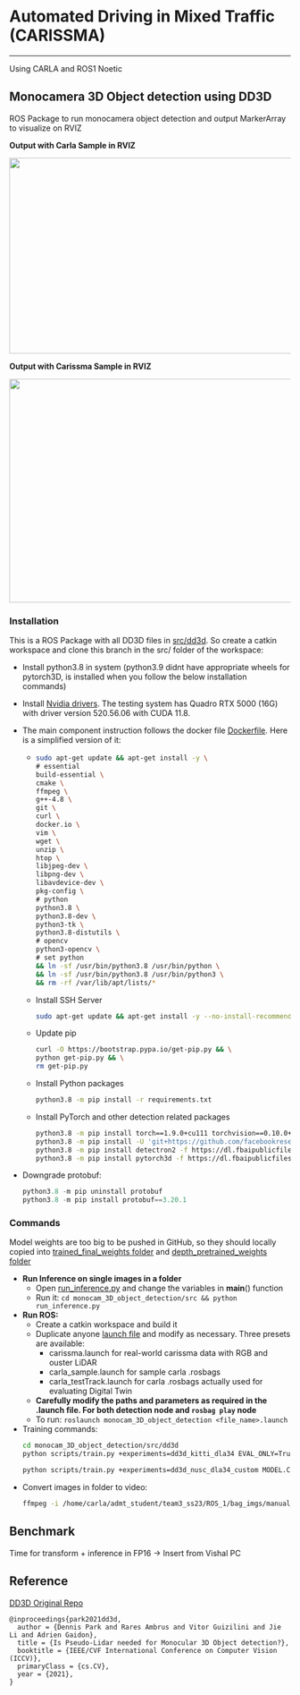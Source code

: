 # Automated Driving in Mixed Traffic (CARISSMA)
---
Using CARLA and ROS1 Noetic

## Monocamera 3D Object detection using DD3D
ROS Package to run monocamera object detection and output MarkerArray to visualize on RVIZ

**Output with Carla Sample in RVIZ**
<center><img src="./gifs/carla_960p.gif" width="600" height="350"/></center>

**Output with Carissma Sample in RVIZ**
<center><img src="./gifs/carissma_960p.gif" width="600" height="400"/></center>

### Installation
This is a ROS Package with all DD3D files in [src/dd3d](monocam_3D_object_detection/src/dd3d/). So create a catkin workspace and clone this branch in the src/ folder of the workspace:
- Install python3.8 in system (python3.9 didnt have appropriate wheels for pytorch3D, is installed when you follow the below installation commands)
- Install [Nvidia drivers](https://www.cyberciti.biz/faq/ubuntu-linux-install-nvidia-driver-latest-proprietary-driver/). The testing system has Quadro RTX 5000 (16G) with driver version 520.56.06 with CUDA 11.8.
- The main component instruction follows the docker file [Dockerfile](monocam_3D_object_detection/src/dd3d/docker/Dockerfile-cu111). Here is a simplified version of it:
    - ```bash
      sudo apt-get update && apt-get install -y \
      # essential
      build-essential \
      cmake \
      ffmpeg \
      g++-4.8 \
      git \
      curl \
      docker.io \
      vim \
      wget \
      unzip \
      htop \
      libjpeg-dev \
      libpng-dev \
      libavdevice-dev \
      pkg-config \
      # python
      python3.8 \
      python3.8-dev \
      python3-tk \
      python3.8-distutils \
      # opencv
      python3-opencv \
      # set python
      && ln -sf /usr/bin/python3.8 /usr/bin/python \
      && ln -sf /usr/bin/python3.8 /usr/bin/python3 \
      && rm -rf /var/lib/apt/lists/*
      ```
    - Install SSH Server
      ```bash
      sudo apt-get update && apt-get install -y --no-install-recommends openssh-client \ openssh-server && mkdir -p /var/run/sshd
      ```
    - Update pip
      ```bash
      curl -O https://bootstrap.pypa.io/get-pip.py && \
      python get-pip.py && \
      rm get-pip.py
      ```
    - Install Python packages
      ```bash
      python3.8 -m pip install -r requirements.txt
      ```
    - Install PyTorch and other detection related packages
      ```bash
      python3.8 -m pip install torch==1.9.0+cu111 torchvision==0.10.0+cu111 -f https://download.pytorch.org/whl/torch_stable.html
      python3.8 -m pip install -U 'git+https://github.com/facebookresearch/fvcore'
      python3.8 -m pip install detectron2 -f https://dl.fbaipublicfiles.com/detectron2/wheels/cu111/torch1.9/index.html
      python3.8 -m pip install pytorch3d -f https://dl.fbaipublicfiles.com/pytorch3d/packaging/wheels/py38_cu111_pyt190/download.html
      ```
    
- Downgrade protobuf: 
    ```python
    python3.8 -m pip uninstall protobuf
    python3.8 -m pip install protobuf==3.20.1
    ```

### Commands
Model weights are too big to be pushed in GitHub, so they should locally copied into [trained_final_weights folder](monocam_3D_object_detection/src/dd3d/trained_final_weights/) and [depth_pretrained_weights folder](monocam_3D_object_detection/src/dd3d/depth_pretrained_weights)
- **Run Inference on single images in a folder**
    - Open [run_inference.py](monocam_3D_object_detection/src/run_inference.py) and change the variables in __main__() function
    - Run it: `cd monocam_3D_object_detection/src && python run_inference.py`
- **Run ROS:**
    - Create a catkin workspace and build it
    - Duplicate anyone [launch file](monocam_3D_object_detection/src/launch/) and modify as necessary. Three presets are available:
        - carissma.launch for real-world carissma data with RGB and ouster LiDAR
        - carla_sample.launch for sample carla .rosbags
        - carla_testTrack.launch for carla .rosbags actually used for evaluating Digital Twin
    - **Carefully modify the paths and parameters as required in the .launch file. For both detection node and `rosbag play` node**
    - To run: `roslaunch monocam_3D_object_detection <file_name>.launch`
- Training commands:
    ```bash
    cd monocam_3D_object_detection/src/dd3d
    python scripts/train.py +experiments=dd3d_kitti_dla34 EVAL_ONLY=True MODEL.CKPT=../dla34_exp.pth TEST.IMS_PER_BATCH=8

    python scripts/train.py +experiments=dd3d_nusc_dla34_custom MODEL.CKPT=/home/carla/admt_student/team3_ss23/AVE6_project/dd3d/depth_pretrained_weights/depth_pretrained_dla34-2lnfuzr1.pth
    ```
- Convert images in folder to video:
    ```bash
    ffmpeg -i /home/carla/admt_student/team3_ss23/ROS_1/bag_imgs/manual_v99_evgresize/%01d.png -r 30 -c:v h264_nvenc out_v99_evg.mp4
    ```

## Benchmark
Time for transform + inference in FP16
-> Insert from Vishal PC
## Reference
[DD3D Original Repo](https://github.com/TRI-ML/dd3d)
```
@inproceedings{park2021dd3d,
  author = {Dennis Park and Rares Ambrus and Vitor Guizilini and Jie Li and Adrien Gaidon},
  title = {Is Pseudo-Lidar needed for Monocular 3D Object detection?},
  booktitle = {IEEE/CVF International Conference on Computer Vision (ICCV)},
  primaryClass = {cs.CV},
  year = {2021},
}